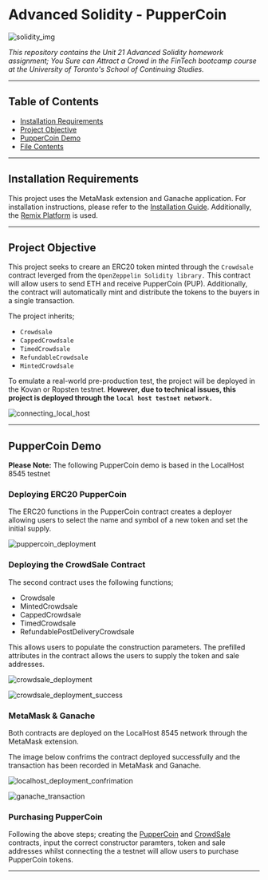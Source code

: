 # Advanced Solidity - PupperCoin

![solidity_img](Deplyment_Images/solidity_img.png)

*This repository contains the Unit 21 Advanced Solidity homework assignment; You Sure can Attract a Crowd in the FinTech bootcamp course at the University of Toronto's School of Continuing Studies.* 

---

## Table of Contents

- [Installation Requirements](#Installation-Requirements)
- [Project Objective](#Project-Objective)
- [PupperCoin Demo](#PupperCoin-Demo)
- [File Contents](#File-Contents)

---

## Installation Requirements

This project uses the MetaMask extension and Ganache application. For installation instructions, please refer to the [Installation Guide](Installation_Guide.md). Additionally, the [Remix Platform](https://www.remix.ethereum.org) is used. 

---

## Project Objective 

This project seeks to creare an ERC20 token minted through the `Crowdsale` contract leverged from the `OpenZeppelin Solidity library.` This contract will allow users to send ETH and receive PupperCoin (PUP). Additionally, the contract will automatically mint and distribute the tokens to the buyers in a single transaction. 

The project inherits; 

   - `Crowdsale`
   - `CappedCrowdsale`
   - `TimedCrowdsale`
   - `RefundableCrowdsale`
   - `MintedCrowdsale`

To emulate a real-world pre-production test, the project will be deployed in the Kovan or Ropsten testnet. **However, due to technical issues, this project is deployed through the `local host testnet network.`** 

![connecting_local_host](Deplyment_Images/connecting_local_host.png)

---

## PupperCoin Demo 

**Please Note:** The following PupperCoin demo is based in the LocalHost 8545 testnet 

### Deploying ERC20 PupperCoin

The ERC20 functions in the PupperCoin contract creates a deployer allowing users to select the name and symbol of a new token and set the initial supply. 

![puppercoin_deployment](Deplyment_Images/Puppercoin_Deployment.png)

### Deploying the CrowdSale Contract 

The second contract uses the following functions; 

- Crowdsale
- MintedCrowdsale
- CappedCrowdsale
- TimedCrowdsale
- RefundablePostDeliveryCrowdsale

This allows users to populate the construction parameters. The prefilled attributes in the contract allows the users to supply the token and sale addresses. 

![crowdsale_deployment](Deplyment_Images/Crowdsale_Deployment.png)

![crowdsale_deployment_success](Deplyment_Images/Crowdsale_Deployment_Success.png)

### MetaMask & Ganache 

Both contracts are deployed on the LocalHost 8545 network through the MetaMask extension. 

The image below confrims the contract deployed successfully and the transaction has been recorded in MetaMask and Ganache. 

![localhost_deployment_confrimation](Deplyment_Images/localhost_deployment_confrimation.png)

![ganache_transaction](Deplyment_Images/ganache_transactions.png)

### Purchasing PupperCoin 

Following the above steps; creating the [PupperCoin](PupperCoin.sol) and [CrowdSale](Crowdsale.sol) contracts, input the correct constructor paramters, token and sale addresses whilst connecting the a testnet will allow users to purchase PupperCoin tokens. 

---